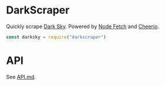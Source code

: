 # DarkScraper
Quickly scrape [Dark Sky](https://darksky.net). Powered by [Node Fetch](https://github.com/node-fetch/node-fetch) and [Cheerio](https://github.com/cheeriojs/cheerio).

```javascript
const darksky = require("darkscraper")
```

# API
See [API.md](API.md).